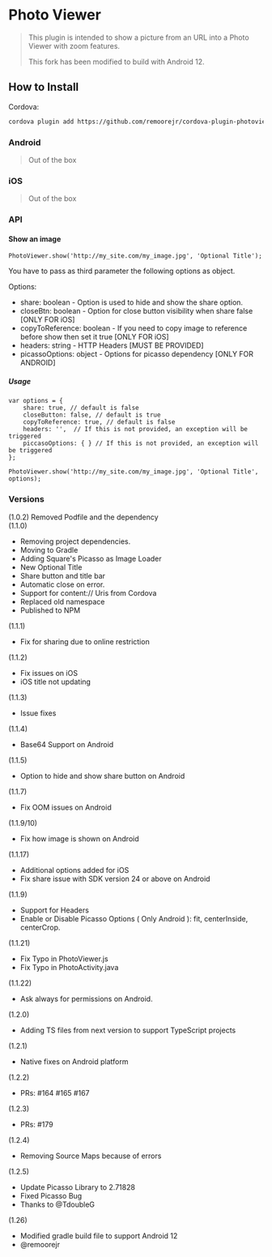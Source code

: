 # Photo Viewer

> This plugin is intended to show a picture from an URL into a Photo Viewer with zoom features.
>
> This fork has been modified to build with Android 12.

## How to Install

Cordova:

```bash
cordova plugin add https://github.com/remoorejr/cordova-plugin-photoviewer.git
```

### Android

> Out of the box

### iOS

> Out of the box

### API

#### Show an image

```
PhotoViewer.show('http://my_site.com/my_image.jpg', 'Optional Title');
```

You have to pass as third parameter the following options as object.

Options:

- share: boolean - Option is used to hide and show the share option.
- closeBtn: boolean - Option for close button visibility when share false [ONLY FOR iOS]
- copyToReference: boolean - If you need to copy image to reference before show then set it true [ONLY FOR iOS]
- headers: string - HTTP Headers [MUST BE PROVIDED]
- picassoOptions: object - Options for picasso dependency [ONLY FOR ANDROID]

##### Usage

```
var options = {
    share: true, // default is false
    closeButton: false, // default is true
    copyToReference: true, // default is false
    headers: '',  // If this is not provided, an exception will be triggered
    piccasoOptions: { } // If this is not provided, an exception will be triggered
};

PhotoViewer.show('http://my_site.com/my_image.jpg', 'Optional Title', options);
```

### Versions

(1.0.2) Removed Podfile and the dependency  
(1.1.0)

- Removing project dependencies.
- Moving to Gradle
- Adding Square's Picasso as Image Loader
- New Optional Title
- Share button and title bar
- Automatic close on error.
- Support for content:// Uris from Cordova
- Replaced old namespace
- Published to NPM

(1.1.1)

- Fix for sharing due to online restriction

(1.1.2)

- Fix issues on iOS
- iOS title not updating

(1.1.3)

- Issue fixes

(1.1.4)

- Base64 Support on Android

(1.1.5)

- Option to hide and show share button on Android

(1.1.7)

- Fix OOM issues on Android

(1.1.9/10)

- Fix how image is shown on Android

(1.1.17)

- Additional options added for iOS
- Fix share issue with SDK version 24 or above on Android

(1.1.9)

- Support for Headers
- Enable or Disable Picasso Options ( Only Android ): fit, centerInside, centerCrop.

(1.1.21)

- Fix Typo in PhotoViewer.js
- Fix Typo in PhotoActivity.java

(1.1.22)

- Ask always for permissions on Android.

(1.2.0)

- Adding TS files from next version to support TypeScript projects

(1.2.1)

- Native fixes on Android platform

(1.2.2)

- PRs: #164 #165 #167

(1.2.3)

- PRs: #179

(1.2.4)

- Removing Source Maps because of errors

(1.2.5)

- Update Picasso Library to 2.71828
- Fixed Picasso Bug
- Thanks to @TdoubleG

(1.26)

- Modified gradle build file to support Android 12
- @remoorejr
